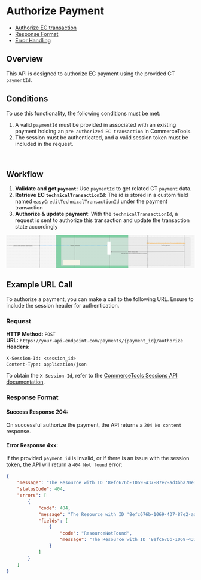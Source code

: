 # Authorize Payment

* [Authorize EC transaction](#workflow)
* [Response Format](#success-response-204)
* [Error Handling](#error-response-4xx)

## Overview
This API is designed to authorize EC payment using the provided CT `paymentId`.
<br />

## Conditions

To use this functionality, the following conditions must be met:

1. A valid `paymentId` must be provided in associated with an existing payment holding an `pre authorized EC transaction` in CommerceTools.
2. The session must be authenticated, and a valid session token must be included in the request.
<br />

## Workflow

1. **Validate and get `payment`**: Use `paymentId` to get related CT `payment` data.
2. **Retrieve EC `technicalTransactionId`**: The id is stored in a custom field named `easyCreditTechnicalTransactionId` under the payment transaction
3. **Authorize & update payment**: With the `technicalTransactionId`, a request is sent to authorize this transaction and update the transaction state accordingly

![Create payment flow](./assets/easycredit-authorize-payment-flow.png)
<br />

## Example URL Call

To authorize a payment, you can make a call to the following URL. Ensure to include the session header for authentication.

### Request

**HTTP Method:** `POST`  
**URL:** `https://your-api-endpoint.com/payments/{payment_id}/authorize`  
**Headers:**
```http
X-Session-Id: <session_id>
Content-Type: application/json
```

To obtain the `X-Session-Id`, refer to the [CommerceTools Sessions API documentation](https://docs.commercetools.com/checkout/installing-checkout#create-checkout-sessions).
<br />

### Response Format

#### Success Response 204:
On successful authorize the payment, the API returns a `204 No content` response.

#### Error Response 4xx:
If the provided `payment_id` is invalid, or if there is an issue with the session token, the API will return a `404 Not found` error:

```json
{
    "message": "The Resource with ID '8efc676b-1069-437-87e2-ad3bba70e35b' was not found.",
    "statusCode": 404,
    "errors": [
        {
            "code": 404,
            "message": "The Resource with ID '8efc676b-1069-437-87e2-ad3bba70e35b' was not found.",
            "fields": [
                {
                    "code": "ResourceNotFound",
                    "message": "The Resource with ID '8efc676b-1069-437-87e2-ad3bba70e35b' was not found."
                }
            ]
        }
    ]
}
```


